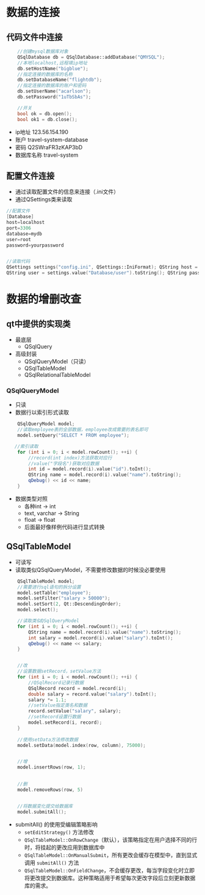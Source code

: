 # 数据的连接
## 代码文件中连接
```c++
    //创建mysql数据库对象
    QSqlDatabase db = QSqlDatabase::addDatabase("QMYSQL");
    //本地localhost,远程填ip地址
    db.setHostName("bigblue");
    //指定连接的数据库的名称
    db.setDatabaseName("flightdb");
    //指定连接的数据库的账户和密码
    db.setUserName("acarlson");
    db.setPassword("1uTbSbAs");

	//开关
    bool ok = db.open();
    bool ok1 = db.close();
```
- ip地址 123.56.154.190
- 账户 travel-system-database
- 密码 Q2SWraFR3zKAP3bD
- 数据库名称 travel-system
## 配置文件连接
- 通过读取配置文件的信息来连接（.ini文件）
- 通过QSettings类来读取
```c++
//配置文件
[Database]  
host=localhost  
port=3306  
database=mydb  
user=root  
password=yourpassword


//读取代码
QSettings settings("config.ini", QSettings::IniFormat); QString host = settings.value("Database/host").toString(); QString port = settings.value("Database/port").toString(); QString database = settings.value("Database/database").toString(); 
QString user = settings.value("Database/user").toString(); QString password = settings.value("Database/password").toString();
```

# 数据的增删改查
## qt中提供的实现类
- 最底层
	- QSqlQuery 
- 高级封装
	- QSqlQueryModel（只读）
	- QSqlTableModel
	- QSqlRelationalTableModel

### QSqlQueryModel
- 只读
- 数据行以索引形式读取
```c++
    QSqlQueryModel model;
    //读取employee表的全部数据，employee改成需要的表名即可
    model.setQuery("SELECT * FROM employee");

   //索引读取
    for (int i = 0; i < model.rowCount(); ++i) {
        //record(int index)方法获取对应行
        //value("字段名")获取对应数据
        int id = model.record(i).value("id").toInt();
        QString name = model.record(i).value("name").toString();
        qDebug() << id << name;
    }
```
- 数据类型对照
	- 各种int             ->      int
	- text, varchar   ->     String
	- float                 ->     float
	- 后面最好像样例代码进行显式转换

## QSqlTableModel
- 可读写
- 读取类似QSqlQueryModel，不需要修改数据的时候没必要使用
```c++
    QSqlTableModel model;
    //需要进行sql语句的拆分设置
    model.setTable("employee");
    model.setFilter("salary > 50000");
    model.setSort(2, Qt::DescendingOrder);
    model.select();

    //读取类似QSqlQueryModel
    for (int i = 0; i < model.rowCount(); ++i) {
        QString name = model.record(i).value("name").toString();
        int salary = model.record(i).value("salary").toInt();
        qDebug() << name << salary;
    }


    //改
    //设置数据setRecord，setValue方法
    for (int i = 0; i < model.rowCount(); ++i) {
        //QSqlRecord记录行数据
        QSqlRecord record = model.record(i);
        double salary = record.value("salary").toInt();
        salary *= 1.1;
        //setValue指定类名和数据
        record.setValue("salary", salary);
        //setRecord设置行数据
        model.setRecord(i, record);
    }
    
	//使用setData方法修改数据
	model.setData(model.index(row, column), 75000);


	//增
	model.insertRows(row, 1);

	
	//删
	model.removeRows(row, 5)


    //将数据变化提交给数据库
    model.submitAll();
```
- submitAll() 的使用受编辑策略影响
	- `setEditStrategy()` 方法修改
	- `QSqlTableModel::OnRowChange`（默认），该策略指定在用户选择不同的行时，将挂起的更改应用到数据库中
	- `QSqlTableModel::OnManualSubmit`，所有更改会缓存在模型中，直到显式调用 `submitAll()` 方法
	- `QSqlTableModel::OnFieldChange`，不会缓存更改，每当字段变化时立即将更改提交到数据库。这种策略适用于希望每次更改字段后立刻更新数据库的需求。
